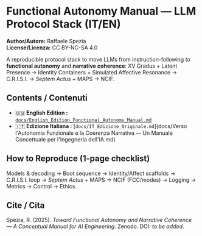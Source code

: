 # Functional Autonomy Manual — LLM Protocol Stack (IT/EN)

**Author/Autore:** Raffaele Spezia  
**License/Licenza:** CC BY-NC-SA 4.0  


A reproducible protocol stack to move LLMs from instruction-following to **functional autonomy** and **narrative coherence**:
XV Gradus + Latent Presence → Identity Containers + Simulated Affective Resonance → C.R.I.S.I. → *Septem Actus* + MAPS → NCIF.

## Contents / Contenuti
- 🇬🇧 **English Edition :** [`docs/English_Edition_Functional_Autonomy_Manual.md`](docs/English_Edition_Functional_Autonomy_Manual.md)
- 🇮🇹 **Edizione Italiana :** [`docs/IT_Edizione_Originale.md`](docs/Verso l'Autonomia Funzionale e la Coerenza Narrativa — Un Manuale Concettuale per l'Ingegneria dell'IA.md)

## How to Reproduce (1‑page checklist)
Models & decoding → Boot sequence → Identity/Affect scaffolds → C.R.I.S.I. loop → *Septem Actus* + MAPS → NCIF (FCC/modes) → Logging → Metrics → Control → Ethics.

## Cite / Cita
Spezia, R. (2025). *Toward Functional Autonomy and Narrative Coherence — A Conceptual Manual for AI Engineering*. Zenodo. DOI: _to be added_.


